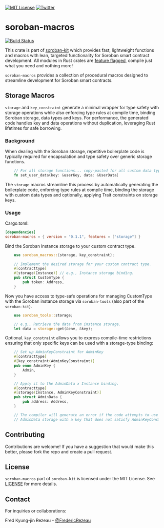 [![MIT License][license-shield]][license-url]
[![Twitter][twitter-shield]][twitter-url]

# soroban-macros
[![Build Status](https://app.travis-ci.com/FredericRezeau/soroban-kit.svg?branch=main)](https://app.travis-ci.com/FredericRezeau/soroban-kit)

This crate is part of [soroban-kit](https://github.com/FredericRezeau/soroban-kit) which provides fast, lightweight functions and macros with lean, targeted functionality for Soroban smart contract development. All modules in Rust crates are [feature flagged](https://doc.rust-lang.org/cargo/reference/features.html#the-features-section), compile just what you need and nothing more!

`soroban-macros` provides a collection of procedural macros designed to streamline development for Soroban smart contracts.

## Storage Macros

`storage` and `key_constraint` generate a minimal wrapper for type safety with storage operations while also enforcing type rules at compile time, binding Soroban storage, data types and keys. For performance, the generated code handles key and data operations without duplication, leveraging Rust lifetimes for safe borrowing.

### Background

When dealing with the Soroban storage, repetitive boilerplate code is typically required for encapsulation and type safety over generic storage functions.

```rust
    // For all storage functions... copy-pasted for all custom data types...
    fn set_user_data(key: &userKey, data: &UserData)    
```

The `storage` macros streamline this process by automatically generating the boilerplate code, enforcing type rules at compile time, binding the storage with custom data types and optionally, applying Trait constraints on storage keys.

### Usage

Cargo.toml:
```toml
[dependencies]
soroban-macros = { version = "0.1.1", features = ["storage"] }
```

Bind the Soroban Instance storage to your custom contract type.

```rust
    use soroban_macros::{storage, key_constraint};
 
    // Implement the desired storage for your custom contract type.
    #[contracttype]
    #[storage(Instance)] // e.g., Instance storage binding.
    pub struct CustomType {
        pub token: Address,
    }
```
Now you have access to type-safe operations for managing CustomType with the Soroban instance storage via `soroban-tools` (also part of the `soroban-kit`).

```rust
    use soroban_tools::storage;

    // e.g., Retrieve the data from instance storage.
    let data = storage::get(&env, &key);
```
Optional. `key_constraint` allows you to express compile-time restrictions ensuring that only specific keys can be used with a storage-type binding:

```rust
    // Set up AdminKeyConstraint for AdminKey
    #[contracttype]  
    #[key_constraint(AdminKeyConstraint)]
    pub enum AdminKey {
        Admin,
    }

    // Apply it to the AdminData x Instance binding.
    #[contracttype]
    #[storage(Instance, AdminKeyConstraint)]
    pub struct AdminData {
        pub address: Address,
    }

    // The compiler will generate an error if the code attempts to use
    // AdminData storage with a key that does not satisfy AdminKeyConstraint.
```

## Contributing

Contributions are welcome! If you have a suggestion that would make this better, please fork the repo and create a pull request.

## License

`soroban-macros` part of `soroban-kit` is licensed under the MIT License. See [LICENSE](LICENSE) for more details.


## Contact

For inquiries or collaborations:

Fred Kyung-jin Rezeau - [@FredericRezeau](https://twitter.com/fredericrezeau)

[license-shield]: https://img.shields.io/github/license/FredericRezeau/soroban-kit.svg?style=for-the-badge
[license-url]: https://github.com/FredericRezeau/soroban-kit/blob/master/LICENSE
[twitter-shield]: https://img.shields.io/badge/-Twitter-black.svg?style=for-the-badge&logo=twitter&colorB=555
[twitter-url]: https://twitter.com/fredericrezeau